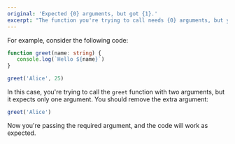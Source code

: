 ```yaml
---
original: 'Expected {0} arguments, but got {1}.'
excerpt: "The function you're trying to call needs {0} arguments, but you're passing {1}."
---
```


For example, consider the following code:

```ts
function greet(name: string) {
   console.log(`Hello ${name}`)
}

greet('Alice', 25)
```

In this case, you're trying to call the `greet` function with two arguments, but it expects only one argument. You should remove the extra argument:

```ts
greet('Alice')
```

Now you're passing the required argument, and the code will work as expected.
